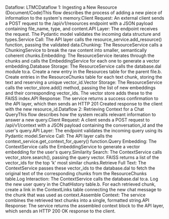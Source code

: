 Dataflow: LTMCDataflow 1: Ingesting a New Resource (Document/Code)This flow describes the process of adding a new piece of information to the system's memory.Client Request: An external client sends a POST request to the /api/v1/resources endpoint with a JSON payload containing file_name, type, and content.API Layer: The endpoint receives the request. The Pydantic model validates the incoming data structure and types.Service Call: The API layer calls the resource_service.add_resource() function, passing the validated data.Chunking: The ResourceService calls a ChunkingService to break the raw content into smaller, semantically coherent chunks.Embedding: The ResourceService iterates through the chunks and calls the EmbeddingService for each one to generate a vector embedding.Database Storage: The ResourceService calls the database.dal module to:a. Create a new entry in the Resources table for the parent file.b. Create entries in the ResourceChunks table for each text chunk, storing the text and reserving a unique vector_id.Vector Storage: The ResourceService calls the vector_store.add() method, passing the list of new embeddings and their corresponding vector_ids. The vector store adds these to the FAISS index.API Response: The service returns a success confirmation to the API layer, which then sends an HTTP 201 Created response to the client with the new resource_id.Dataflow 2: Retrieving Context for a Chat QueryThis flow describes how the system recalls relevant information to answer a new query.Client Request: A client sends a POST request to /api/v1/context with a JSON payload containing the conversation_id and the user's query.API Layer: The endpoint validates the incoming query using its Pydantic model.Service Call: The API layer calls the context_service.get_context_for_query() function.Query Embedding: The ContextService calls the EmbeddingService to generate a vector embedding for the user's query.Similarity Search: The ContextService calls vector_store.search(), passing the query vector. FAISS returns a list of the vector_ids for the top 'k' most similar chunks.Retrieve Full Text: The ContextService passes these vector_ids to the database.dal to fetch the original text of the corresponding chunks from the ResourceChunks table.Log Interaction: The ContextService calls the database.dal to:a. Log the new user query in the ChatHistory table.b. For each retrieved chunk, create a link in the ContextLinks table connecting the new chat message to the chunk that was used as context.Assemble Context: The service combines the retrieved text chunks into a single, formatted string.API Response: The service returns the assembled context block to the API layer, which sends an HTTP 200 OK response to the client.
